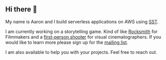 ## Hi there 👋

My name is Aaron and I build serverless applications on AWS using [SST](https://sst.dev/). 

I am currently working on a storytelling game. Kind of like [Rocksmith](https://www.ubisoft.com/en-us/game/rocksmith/plus) for Filmmakers and a [first-person shooter](https://store.steampowered.com/category/action_fps/) for visual cinematographers. If you would like to learn more please sign up for the [mailing list](https://www.indiegogo.com/projects/nanowrit-labs-the-storyteller-s-laboratory/coming_soon).

I am also available to help you with your projects. Feel free to reach out. 

<!--
**smokeyblues/smokeyblues** is a ✨ _special_ ✨ repository because its `README.md` (this file) appears on your GitHub profile.

Here are some ideas to get you started:

- 🔭 I’m currently working on ...
- 🌱 I’m currently learning ...
- 👯 I’m looking to collaborate on ...
- 🤔 I’m looking for help with ...
- 💬 Ask me about ...
- 📫 How to reach me: ...
- 😄 Pronouns: ...
- ⚡ Fun fact: ...
-->
